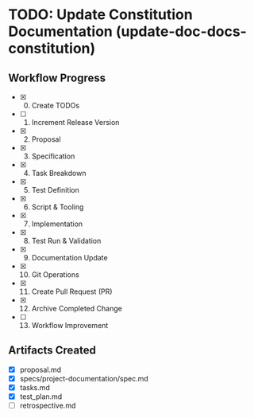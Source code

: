 # TODO: Update Constitution Documentation (update-doc-docs-constitution)





## Workflow Progress
- [x] 0. Create TODOs
- [ ] 1. Increment Release Version
- [x] 2. Proposal
- [x] 3. Specification
- [x] 4. Task Breakdown
- [x] 5. Test Definition
- [x] 6. Script & Tooling
- [x] 7. Implementation
- [x] 8. Test Run & Validation
- [x] 9. Documentation Update
- [x] 10. Git Operations
- [x] 11. Create Pull Request (PR)
- [x] 12. Archive Completed Change
- [ ] 13. Workflow Improvement

## Artifacts Created
- [x] proposal.md
- [x] specs/project-documentation/spec.md
- [x] tasks.md
- [x] test_plan.md
- [ ] retrospective.md

